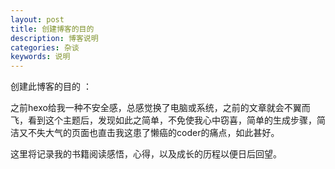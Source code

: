 ```yaml
---
layout: post
title: 创建博客的目的
description: 博客说明
categories: 杂谈
keywords: 说明
---
```


创建此博客的目的 ：

之前hexo给我一种不安全感，总感觉换了电脑或系统，之前的文章就会不翼而飞，看到这个主题后，发现如此之简单，不免使我心中窃喜，简单的生成步骤，简洁又不失大气的页面也直击我这患了懒癌的coder的痛点，如此甚好。

这里将记录我的书籍阅读感悟，心得，以及成长的历程以便日后回望。




